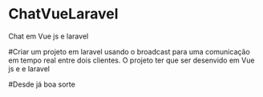 # ChatVueLaravel
Chat em Vue js e laravel

#Criar um projeto em laravel usando o broadcast para uma comunicação em tempo real entre dois clientes. O projeto ter que ser desenvido em Vue js e e laravel

#Desde já boa sorte

